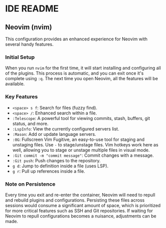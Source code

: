 # IDE README

## Neovim (nvim)

This configuration provides an enhanced experience for Neovim with several handy features.

### Initial Setup

When you run `nvim` for the first time, it will start installing and configuring all of the plugins. This process is automatic, and you can exit once it's complete using `:q`. The next time you open Neovim, all the features will be available.

### Key Features

- `<space> s f`: Search for files (fuzzy find).
- `<space> /`: Enhanced search within a file.
- `:Telescope`: A powerful tool for viewing commits, stash, buffers, git status, and more.
- `:LspInfo`: View the currently configured servers list.
- `:Mason`: Add or update language servers.
- `:0G`: Fullscreen Vim Fugitive, an easy-to-use tool for staging and unstaging files. Use `-` to stage/unstage files. Vim hotkeys work here as well, allowing you to stage or unstage multiple files in visual mode.
- `:Git commit -m "commit message"`: Commit changes with a message.
- `:Git push`: Push changes to the repository.
- `g d`: Jump to definition inside a file (uses LSP).
- `g r`: Pull up references inside a file.

### Note on Persistence

Every time you exit and re-enter the container, Neovim will need to repull and rebuild plugins and configurations. Persisting these files across sessions would consume a significant amount of space, which is prioritized for more critical features such as SSH and Git repositories. If waiting for Neovim to repull configurations becomes a nuisance, adjustments can be made.

